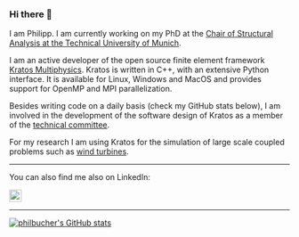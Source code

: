 ### Hi there 👋

I am Philipp. I am currently working on my PhD at the [Chair of Structural Analysis at the Technical University of Munich](https://www.bgu.tum.de/en/st/mitarbeiterinnen/philipp-bucher/). 

<!--  -->

<!-- In my work I am facing three major challenges.  -->

I am an active developer of the open source finite element framework [Kratos Multiphysics](https://github.com/KratosMultiphysics/Kratos). Kratos is written in C++, with an extensive Python interface. It is available for Linux, Windows and MacOS and provides support for OpenMP and MPI parallelization.

Besides writing code on a daily basis (check my GitHub stats below), I am involved in the development of the software design of Kratos as a member of the [technical committee](https://github.com/KratosMultiphysics/Kratos/wiki/Management-Structure#technical-committee).

For my research I am using Kratos for the simulation of large scale coupled problems such as [wind turbines](https://www.linkedin.com/posts/philipp-bucher-0757b9130_windfors-winsent-windenergy-activity-6783401767519469569-Ebed).



<!-- 
activly involved in the development, and design of the ... Kratos. 

My reasearch involves two major .... First of all I am an active developer of Kratos where I 
During my reasearch I am actively participating in the development of Kratos and at the same time using it






During my research I have been developing and using the .

Developing software for numerical simulation in C++ and Python is one of my strengths. I really enjoy the process, including the full cycle with testing and continuous integration as well as the verification and validation of the results.
 -->
---

You can also find me also on LinkedIn:

<a href="https://de.linkedin.com/in/philipp-bucher-0757b9130">
  <img align="middle" alt="Philipps's LinkedIN" width="22px" src="https://raw.githubusercontent.com/peterthehan/peterthehan/master/assets/linkedin.svg" />
</a>

---

[![philbucher's GitHub stats](https://github-readme-stats.vercel.app/api?username=philbucher&show_icons=true&theme=dark&include_all_commits=true)](https://github.com/anuraghazra/github-readme-stats)



<!--
**philbucher/philbucher** is a ✨ _special_ ✨ repository because its `README.md` (this file) appears on your GitHub profile.

Here are some ideas to get you started:

- 🔭 I’m currently working on ...
- 🌱 I’m currently learning ...
- 👯 I’m looking to collaborate on ...
- 🤔 I’m looking for help with ...
- 💬 Ask me about ...
- 📫 How to reach me: ...
- 😄 Pronouns: ...
- ⚡ Fun fact: ...
-->


<!-- [![Visits Badge](https://badges.pufler.dev/visits/philbucher/philbucher)](https://badges.pufler.dev) -->

